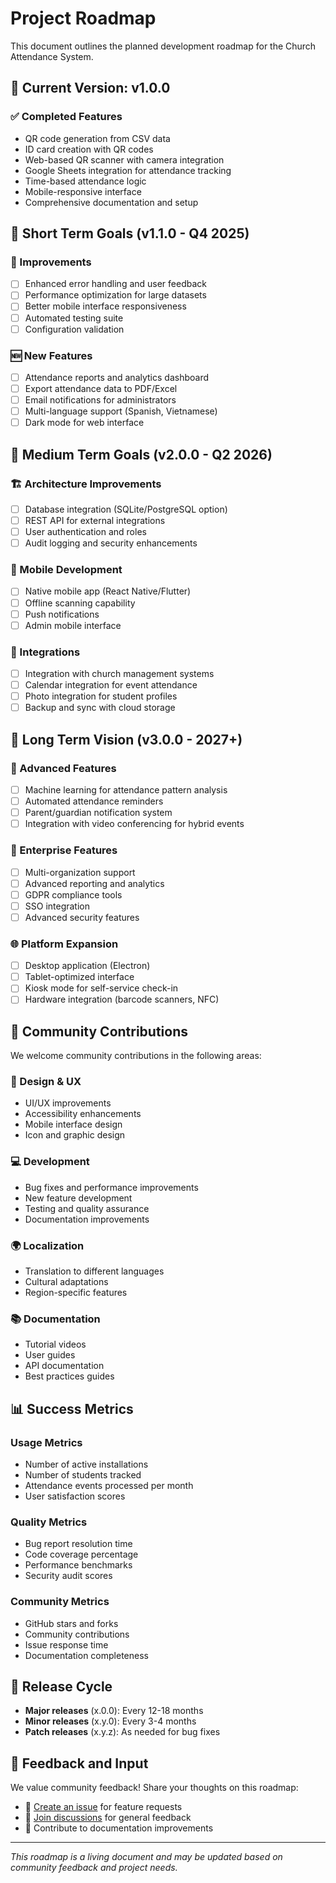 # Project Roadmap

This document outlines the planned development roadmap for the Church Attendance System.

## 📍 Current Version: v1.0.0

### ✅ Completed Features
- QR code generation from CSV data
- ID card creation with QR codes
- Web-based QR scanner with camera integration
- Google Sheets integration for attendance tracking
- Time-based attendance logic
- Mobile-responsive interface
- Comprehensive documentation and setup

## 🎯 Short Term Goals (v1.1.0 - Q4 2025)

### 🔧 Improvements
- [ ] Enhanced error handling and user feedback
- [ ] Performance optimization for large datasets
- [ ] Better mobile interface responsiveness
- [ ] Automated testing suite
- [ ] Configuration validation

### 🆕 New Features
- [ ] Attendance reports and analytics dashboard
- [ ] Export attendance data to PDF/Excel
- [ ] Email notifications for administrators
- [ ] Multi-language support (Spanish, Vietnamese)
- [ ] Dark mode for web interface

## 🚀 Medium Term Goals (v2.0.0 - Q2 2026)

### 🏗️ Architecture Improvements
- [ ] Database integration (SQLite/PostgreSQL option)
- [ ] REST API for external integrations
- [ ] User authentication and roles
- [ ] Audit logging and security enhancements

### 📱 Mobile Development
- [ ] Native mobile app (React Native/Flutter)
- [ ] Offline scanning capability
- [ ] Push notifications
- [ ] Admin mobile interface

### 🔌 Integrations
- [ ] Integration with church management systems
- [ ] Calendar integration for event attendance
- [ ] Photo integration for student profiles
- [ ] Backup and sync with cloud storage

## 🌟 Long Term Vision (v3.0.0 - 2027+)

### 🤖 Advanced Features
- [ ] Machine learning for attendance pattern analysis
- [ ] Automated attendance reminders
- [ ] Parent/guardian notification system
- [ ] Integration with video conferencing for hybrid events

### 🏢 Enterprise Features
- [ ] Multi-organization support
- [ ] Advanced reporting and analytics
- [ ] GDPR compliance tools
- [ ] SSO integration
- [ ] Advanced security features

### 🌐 Platform Expansion
- [ ] Desktop application (Electron)
- [ ] Tablet-optimized interface
- [ ] Kiosk mode for self-service check-in
- [ ] Hardware integration (barcode scanners, NFC)

## 🤝 Community Contributions

We welcome community contributions in the following areas:

### 🎨 Design & UX
- UI/UX improvements
- Accessibility enhancements
- Mobile interface design
- Icon and graphic design

### 💻 Development
- Bug fixes and performance improvements
- New feature development
- Testing and quality assurance
- Documentation improvements

### 🌍 Localization
- Translation to different languages
- Cultural adaptations
- Region-specific features

### 📚 Documentation
- Tutorial videos
- User guides
- API documentation
- Best practices guides

## 📊 Success Metrics

### Usage Metrics
- Number of active installations
- Number of students tracked
- Attendance events processed per month
- User satisfaction scores

### Quality Metrics
- Bug report resolution time
- Code coverage percentage
- Performance benchmarks
- Security audit scores

### Community Metrics
- GitHub stars and forks
- Community contributions
- Issue response time
- Documentation completeness

## 🔄 Release Cycle

- **Major releases** (x.0.0): Every 12-18 months
- **Minor releases** (x.y.0): Every 3-4 months
- **Patch releases** (x.y.z): As needed for bug fixes

## 💬 Feedback and Input

We value community feedback! Share your thoughts on this roadmap:

- 📧 [Create an issue](https://github.com/dkt8/church-attendance-system/issues) for feature requests
- 💬 [Join discussions](https://github.com/dkt8/church-attendance-system/discussions) for general feedback
- 📝 Contribute to documentation improvements

---

*This roadmap is a living document and may be updated based on community feedback and project needs.*
